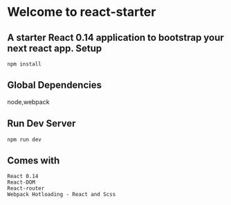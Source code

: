 Welcome to react-starter
=======================

A starter **React 0.14** application to bootstrap your next react app.
Setup
-----
    npm install
    
Global Dependencies
-----
node,webpack


    
Run Dev Server
-----
    npm run dev

    
Comes with
----------
    React 0.14
    React-DOM
    React-router
    Webpack Hotloading - React and Scss

